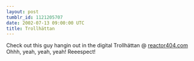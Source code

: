 ```yaml
---
layout: post
tumblr_id: 1121205707  
date: 2002-07-13 09:00:00 UTC
title: Trollhättan
---
```


Check out this guy hangin out in the digital Trollhättan @ <a href="http://www.reactor404.com/" target="_blank">reactor404.com</a> Ohhh, yeah, yeah, yeah! Reeespect!
